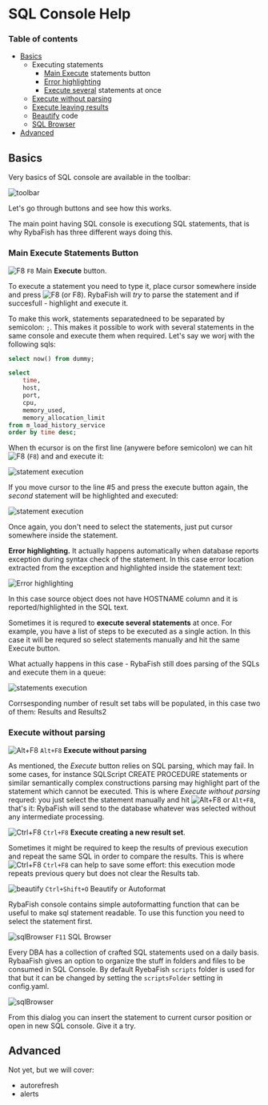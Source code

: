 # SQL Console Help

### Table of contents
* [Basics](#basics)
    * Executing statements
      * [Main Execute](#execute) statements button
      * [Error highlighting](#errorhighlighting)
      * [Execute several](#executemany) statements at once
    * [Execute without parsing](#executenoparsing)
    * [Execute leaving results](#executeresults)
    * [Beautify](#beautify) code
    * [SQL Browser](#sqlbrowser)
 * [Advanced](#advanced)

## Basics<a name="basics"></a>
Very basics of SQL console are available in the toolbar:

![toolbar](https://www.rybafish.net/img/sql_01_toolbar.png)

Let's go through buttons and see how this works. 

The main point having SQL console is executiong SQL statements, that is why RybaFish has three different ways doing this.

### Main Execute Statements Button

![F8](https://www.rybafish.net/img/F8_icon.png) `F8` Main **Execute** button.<a name="execute"></a>

To execute a statement you need to type it, place cursor somewhere inside and press ![F8](https://www.rybafish.net/img/F8_icon.png) (or F8). RybaFish will _try_ to parse the statement and if succesfull - highlight and execute it.

To make this work, statements separatedneed to be separated by semicolon: `;`. This makes it possible to work with several statements in the same console and execute them when required. Let's say we worj with the following sqls:
```sql
select now() from dummy;

select 
    time, 
    host, 
    port,
    cpu, 
    memory_used,
    memory_allocation_limit
from m_load_history_service
order by time desc;
```
When th ecursor is on the first line (anywere before semicolon) we can hit ![F8](https://www.rybafish.net/img/F8_icon.png) (`F8`) and and execute it:

![statement execution](https://www.rybafish.net/img/sql_03_statement.png)

If you move cursor to the line #5 and press the execute button again, the _second_ statement will be highlighted and executed:

![statement execution](https://www.rybafish.net/img/sql_02_statement.png)

Once again, you don't need to select the statements, just put cursor somewhere inside the statement.

<a name="errorhighlighting" />**Error highlighting.**
It actually happens automatically when database reports exception during syntax check of the statement. In this case error location extracted from the exception and highlighted inside the statement text:

![Error highlighting](https://www.rybafish.net/img/sql_05_error.png)

In this case source object does not have HOSTNAME column and it is reported/highlighted in the SQL text.

Sometimes it is requred to **execute several statements** at once<a name="executemany" />. For example, you have a list of steps to be executed as a single action. In this case it will be requred so select statements manually and hit the same Execute button.

What actually happens in this case - RybaFish still does parsing of the SQLs and execute them in a queue:

![statements execution](https://www.rybafish.net/img/sql_04_statements.png)

Corrsesponding number of result set tabs will be populated, in this case two of them: Results and Results2

### Execute without parsing

![Alt+F8](https://www.rybafish.net/img/F8alt_icon.png) `Alt+F8` **Execute without parsing** <a name="executenoparsing"></a>

As mentioned, the *Execute* button relies on SQL parsing, which may fail. In some cases, for instance SQLScript CREATE PROCEDURE statements or similar semantically complex constructions parsing may highlight part of the statement which cannot be executed. This is where *Execute without parsing* requred: you just select the statement manually and hit ![Alt+F8](https://www.rybafish.net/img/F8alt_icon.png) or `Alt+F8`, that's it: RybaFish will send to the database whatever was selected without any intermediate processing.

![Ctrl+F8](https://www.rybafish.net/img/F8ctrl_icon.png) `Ctrl+F8` **Execute creating a new result set**.<a name="executeresults" />

Sometimes it might be required to keep the results of previous execution and repeat the same SQL in order to compare the results. This is where ![Ctrl+F8](https://www.rybafish.net/img/F8ctrl_icon.png) `Ctrl+F8` can help to save some effort: this execution mode repeats previous query but does not clear the Results tab.

![beautify](https://www.rybafish.net/img/format.png) `Ctrl+Shift+O` Beautify or Autoformat<a name="beautify" />

RybaFish console contains simple autoformatting function that can be useful to make sql statement readable. To use this function you need to select the statement first.

![sqlBrowser](https://www.rybafish.net/img/sqlbrowser.png) `F11` SQL Browser<a name="sqlbrowser" />

Every DBA has a collection of crafted SQL statements used on a daily basis. RybaaFish gives an option to organize the stuff in folders and files to be consumed in SQL Console. By default RyebaFish `scripts` folder is used for that but it can be changed by setting the `scriptsFolder` setting in config.yaml.

![sqlBrowser](https://www.rybafish.net/img/sql_06_browser.png)

From this dialog you can insert the statement to current cursor position or open in new SQL console. Give it a try.

## Advanced
Not yet, but we will cover:
* autorefresh
* alerts
